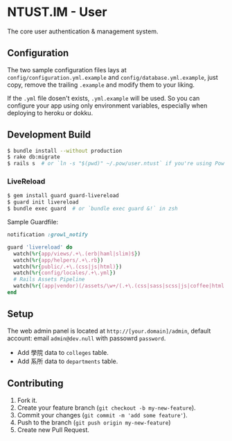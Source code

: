 NTUST.IM - User
===============

The core user authentication & management system.


## Configuration

The two sample configuration files lays at `config/configuration.yml.example` and `config/database.yml.example`, just copy, remove the trailing `.example` and modify them to your liking. 

If the `.yml` file dosen't exists, `.yml.example` will be used. So you can configure your app using only environment variables, especially when deploying to heroku or dokku.


## Development Build

```bash
$ bundle install --without production
$ rake db:migrate
$ rails s  # or `ln -s "$(pwd)" ~/.pow/user.ntust` if you're using Pow
```

### LiveReload

```bash
$ gem install guard guard-livereload
$ guard init livereload
$ bundle exec guard  # or `bundle exec guard &!` in zsh
```

Sample Guardfile:
```ruby
notification :growl_notify

guard 'livereload' do
  watch(%r{app/views/.+\.(erb|haml|slim)$})
  watch(%r{app/helpers/.+\.rb})
  watch(%r{public/.+\.(css|js|html)})
  watch(%r{config/locales/.+\.yml})
  # Rails Assets Pipeline
  watch(%r{(app|vendor)(/assets/\w+/(.+\.(css|sass|scss|js|coffee|html|haml|png|jpg|svg))).*}) { |m| "/assets/#{m[3].gsub(/(s[ac]ss|coffee)$/, 'sass' => 'css', 'scss' => 'css', 'coffee' => 'js')}" }
end
```


## Setup

The web admin panel is located at `http://[your.domain]/admin`, default account: email `admin@dev.null` with passowrd `password`.

- Add 學院 data to `colleges` table.
- Add 系所 data to `departments` table.


## Contributing

1. Fork it.
2. Create your feature branch (`git checkout -b my-new-feature`).
3. Commit your changes (`git commit -m 'add some feature'`).
4. Push to the branch (`git push origin my-new-feature`)
5. Create new Pull Request.
